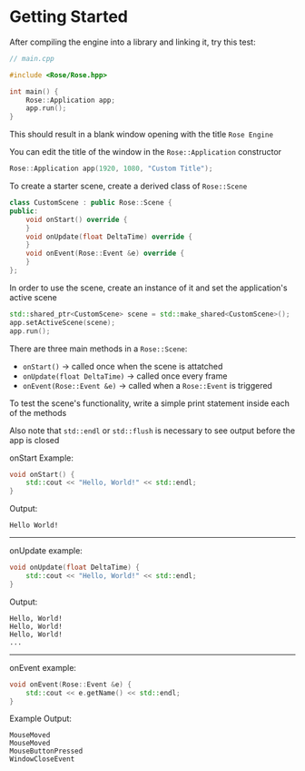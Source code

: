 
# Getting Started

After compiling the engine into a library and linking it, try this test:

```cpp
// main.cpp

#include <Rose/Rose.hpp>

int main() {
    Rose::Application app;
    app.run();
}
```
This should result in a blank window opening with the title ```Rose Engine```

You can edit the title of the window in the ```Rose::Application``` constructor
```cpp
Rose::Application app(1920, 1080, "Custom Title"); 
```

To create a starter scene, create a derived class of ```Rose::Scene```
```cpp
class CustomScene : public Rose::Scene {
public:
	void onStart() override {
	}
	void onUpdate(float DeltaTime) override {
	}
	void onEvent(Rose::Event &e) override {
	}
};
```
In order to use the scene, create an instance of it and set the application's active scene
```cpp
std::shared_ptr<CustomScene> scene = std::make_shared<CustomScene>();
app.setActiveScene(scene);
app.run();
```
There are three main methods in a ```Rose::Scene```:
* ```onStart()``` -> called once when the scene is attatched
* ```onUpdate(float DeltaTime)``` -> called once every frame
* ```onEvent(Rose::Event &e)``` -> called when a ```Rose::Event``` is triggered

To test the scene's functionality, write a simple print statement inside each of the methods

Also note that ```std::endl``` or ```std::flush``` is necessary to see output before the app is closed

onStart Example:
```cpp
void onStart() {
	std::cout << "Hello, World!" << std::endl;
}
```
Output:
```
Hello World!
```
--------
onUpdate example:
```cpp
void onUpdate(float DeltaTime) {
	std::cout << "Hello, World!" << std::endl;
}
```
Output:
```
Hello, World!
Hello, World!
Hello, World! 
...
```
---
onEvent example:
```cpp
void onEvent(Rose::Event &e) {
	std::cout << e.getName() << std::endl;
}
```
Example Output:
```
MouseMoved
MouseMoved
MouseButtonPressed
WindowCloseEvent
```

